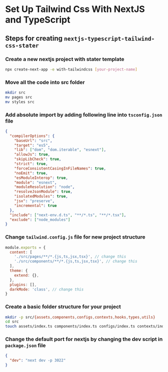 # Set Up Tailwind Css With NextJS and TypeScript

## Steps for creating `nextjs-typescript-tailwind-css-stater`

### Create a new nextjs project with stater template

```sh
npx create-next-app -e with-tailwindcss [your-project-name]
```

### Move all the code into src folder

```sh
mkdir src
mv pages src
mv styles src
```

### Add absolute import by adding following line into `tsconfig.json` file

```json
{
  "compilerOptions": {
    "baseUrl": "src",
    "target": "es5",
    "lib": ["dom", "dom.iterable", "esnext"],
    "allowJs": true,
    "skipLibCheck": true,
    "strict": true,
    "forceConsistentCasingInFileNames": true,
    "noEmit": true,
    "esModuleInterop": true,
    "module": "esnext",
    "moduleResolution": "node",
    "resolveJsonModule": true,
    "isolatedModules": true,
    "jsx": "preserve",
    "incremental": true
  },
  "include": ["next-env.d.ts", "**/*.ts", "**/*.tsx"],
  "exclude": ["node_modules"]
}
```

### Change `tailwind.config.js` file for new project structure

```js
module.exports = {
  content: [
    './src/pages/**/*.{js,ts,jsx,tsx}', // change this
    './src/components/**/*.{js,ts,jsx,tsx}', // change this
  ],
  theme: {
    extend: {},
  },
  plugins: [],
  darkMode: 'class', // change this
}
```

### Create a basic folder structure for your project

```sh
mkdir -p src/{assets,components,configs,contexts,hooks,types,utils}
cd src
touch assets/index.ts components/index.ts configs/index.ts contexts/index.ts hooks/index.ts types/index.ts utils/index.ts
```

### Change the default port for nextjs by changing the dev script in `package.json` file

```json
{
  "dev": "next dev -p 3022"
}
```

